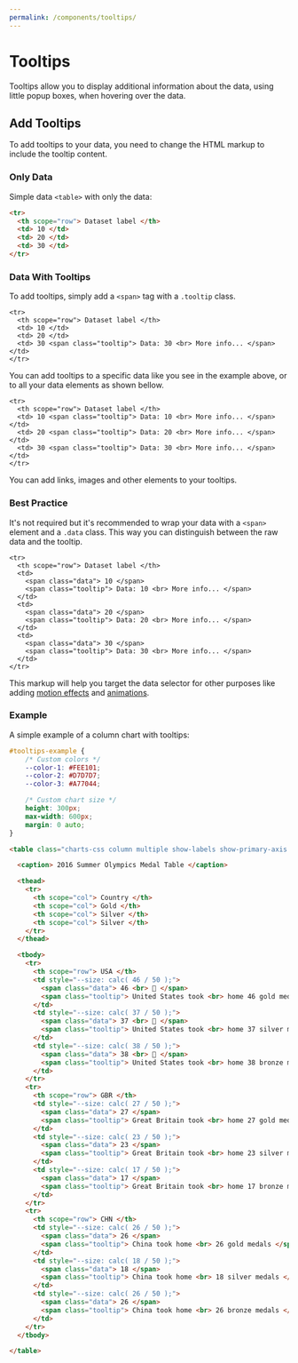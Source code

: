 ```yaml
---
permalink: /components/tooltips/
---
```


# Tooltips

Tooltips allow you to display additional information about the data, using little popup boxes, when hovering over the data.

## Add Tooltips

To add tooltips to your data, you need to change the HTML markup to include the tooltip content.

### Only Data

Simple data `<table>` with only the data:

```html
<tr>
  <th scope="row"> Dataset label </th>
  <td> 10 </td>
  <td> 20 </td>
  <td> 30 </td>
</tr>
```

### Data With Tooltips

To add tooltips, simply add a `<span>` tag with a `.tooltip` class. 

```html{5}
<tr>
  <th scope="row"> Dataset label </th>
  <td> 10 </td>
  <td> 20 </td>
  <td> 30 <span class="tooltip"> Data: 30 <br> More info... </span> </td>
</tr>
```

You can add tooltips to a specific data like you see in the example above, or to all your data elements as shown bellow.

```html{3-5}
<tr>
  <th scope="row"> Dataset label </th>
  <td> 10 <span class="tooltip"> Data: 10 <br> More info... </span> </td>
  <td> 20 <span class="tooltip"> Data: 20 <br> More info... </span> </td>
  <td> 30 <span class="tooltip"> Data: 30 <br> More info... </span> </td>
</tr>
```

You can add links, images and other elements to your tooltips.

### Best Practice

It's not required but it's recommended to wrap your data with a `<span>` element and a `.data` class. This way you can distinguish between the raw data and the tooltip.

```html{4-5,8-9,12-13}
<tr>
  <th scope="row"> Dataset label </th>
  <td>
    <span class="data"> 10 </span>
    <span class="tooltip"> Data: 10 <br> More info... </span>
  </td>
  <td>
    <span class="data"> 20 </span>
    <span class="tooltip"> Data: 20 <br> More info... </span>
  </td>
  <td>
    <span class="data"> 30 </span>
    <span class="tooltip"> Data: 30 <br> More info... </span>
  </td>
</tr>
```

This markup will help you target the data selector for other purposes like adding [motion effects](/customization/motion-effects/) and [animations](/customization/animations/).

### Example

A simple example of a column chart with tooltips:

<code-example code-example-id="tooltips-example-1">
<template v-slot:css-code>
#tooltips-example-1 {
  height: 300px;
  max-width: 600px;
  margin: 0 auto;
  --color-1: #FEE101;
  --color-2: #D7D7D7;
  --color-3: #A77044;
}
</template>
<template v-slot:html-code>
<table class="charts-css column multiple show-labels show-primary-axis data-spacing-20" id="tooltips-example-1">

  <caption> Tooltips Example - 2016 Summer Olympics Medal Table </caption>

  <thead>
    <tr>
      <th scope="col"> Country </th>
      <th scope="col"> Gold </th>
      <th scope="col"> Silver </th>
      <th scope="col"> Silver </th>
    </tr>
  </thead>

  <tbody>
    <tr>
      <th scope="row"> USA </th>
      <td style="--size: calc( 46 / 50 );">
        <span class="data"> 46 <br> 🥇 </span>
        <span class="tooltip"> United States took <br> home 46 gold medals </span>
      </td>
      <td style="--size: calc( 37 / 50 );">
        <span class="data"> 37 <br> 🥈 </span>
        <span class="tooltip"> United States took <br> home 37 silver medals </span>
      </td>
      <td style="--size: calc( 38 / 50 );">
        <span class="data"> 38 <br> 🥉 </span>
        <span class="tooltip"> United States took <br> home 38 bronze medals </span>
      </td>
    </tr>
    <tr>
      <th scope="row"> GBR </th>
      <td style="--size: calc( 27 / 50 );">
        <span class="data"> 27 </span>
        <span class="tooltip"> Great Britain took <br> home 27 gold medals </span>
      </td>
      <td style="--size: calc( 23 / 50 );">
        <span class="data"> 23 </span>
        <span class="tooltip"> Great Britain took <br> home 23 silver medals </span>
      </td>
      <td style="--size: calc( 17 / 50 );">
        <span class="data"> 17 </span>
        <span class="tooltip"> Great Britain took <br> home 17 bronze medals </span>
      </td>
    </tr>
    <tr>
      <th scope="row"> CHN </th>
      <td style="--size: calc( 26 / 50 );">
        <span class="data"> 26 </span>
        <span class="tooltip"> China took home <br> 26 gold medals </span>
      </td>
      <td style="--size: calc( 18 / 50 );">
        <span class="data"> 18 </span>
        <span class="tooltip"> China took home <br> 18 silver medals </span>
      </td>
      <td style="--size: calc( 26 / 50 );">
        <span class="data"> 26 </span>
        <span class="tooltip"> China took home <br> 26 bronze medals </span>
      </td>
    </tr>
  </tbody>

</table>
</template>
</code-example>

```css
#tooltips-example {
    /* Custom colors */
    --color-1: #FEE101;
    --color-2: #D7D7D7;
    --color-3: #A77044;

    /* Custom chart size */
    height: 300px;
    max-width: 600px;
    margin: 0 auto;
}
```

```html
<table class="charts-css column multiple show-labels show-primary-axis data-spacing-20" id="tooltips-example">

  <caption> 2016 Summer Olympics Medal Table </caption>

  <thead>
    <tr>
      <th scope="col"> Country </th>
      <th scope="col"> Gold </th>
      <th scope="col"> Silver </th>
      <th scope="col"> Silver </th>
    </tr>
  </thead>

  <tbody>
    <tr>
      <th scope="row"> USA </th>
      <td style="--size: calc( 46 / 50 );">
        <span class="data"> 46 <br> 🥇 </span>
        <span class="tooltip"> United States took <br> home 46 gold medals </span>
      </td>
      <td style="--size: calc( 37 / 50 );">
        <span class="data"> 37 <br> 🥈 </span>
        <span class="tooltip"> United States took <br> home 37 silver medals </span>
      </td>
      <td style="--size: calc( 38 / 50 );">
        <span class="data"> 38 <br> 🥉 </span>
        <span class="tooltip"> United States took <br> home 38 bronze medals </span>
      </td>
    </tr>
    <tr>
      <th scope="row"> GBR </th>
      <td style="--size: calc( 27 / 50 );">
        <span class="data"> 27 </span>
        <span class="tooltip"> Great Britain took <br> home 27 gold medals </span>
      </td>
      <td style="--size: calc( 23 / 50 );">
        <span class="data"> 23 </span>
        <span class="tooltip"> Great Britain took <br> home 23 silver medals </span>
      </td>
      <td style="--size: calc( 17 / 50 );">
        <span class="data"> 17 </span>
        <span class="tooltip"> Great Britain took <br> home 17 bronze medals </span>
      </td>
    </tr>
    <tr>
      <th scope="row"> CHN </th>
      <td style="--size: calc( 26 / 50 );">
        <span class="data"> 26 </span>
        <span class="tooltip"> China took home <br> 26 gold medals </span>
      </td>
      <td style="--size: calc( 18 / 50 );">
        <span class="data"> 18 </span>
        <span class="tooltip"> China took home <br> 18 silver medals </span>
      </td>
      <td style="--size: calc( 26 / 50 );">
        <span class="data"> 26 </span>
        <span class="tooltip"> China took home <br> 26 bronze medals </span>
      </td>
    </tr>
  </tbody>

</table>
```
